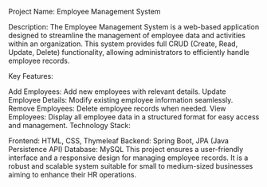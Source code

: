 Project Name: Employee Management System

Description:
The Employee Management System is a web-based application designed to streamline the management of employee data and activities within an organization. This system provides full CRUD (Create, Read, Update, Delete) functionality, allowing administrators to efficiently handle employee records.

Key Features:

Add Employees: Add new employees with relevant details.
Update Employee Details: Modify existing employee information seamlessly.
Remove Employees: Delete employee records when needed.
View Employees: Display all employee data in a structured format for easy access and management.
Technology Stack:

Frontend: HTML, CSS, Thymeleaf
Backend: Spring Boot, JPA (Java Persistence API)
Database: MySQL
This project ensures a user-friendly interface and a responsive design for managing employee records. It is a robust and scalable system suitable for small to medium-sized businesses aiming to enhance their HR operations.
